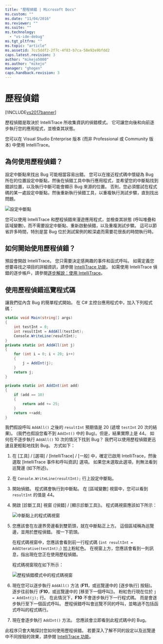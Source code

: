 ```yaml
---
title: "歷程偵錯 | Microsoft Docs"
ms.custom: ""
ms.date: "11/04/2016"
ms.reviewer: ""
ms.suite: ""
ms.technology: 
  - "vs-ide-debug"
ms.tgt_pltfrm: ""
ms.topic: "article"
ms.assetid: 7cc5ddf2-2f7c-4f83-b7ca-58e92e9bfdd2
caps.latest.revision: 3
author: "mikejo5000"
ms.author: "mikejo"
manager: "ghogen"
caps.handback.revision: 3
---
```

# 歷程偵錯
[!INCLUDE[vs2017banner](../code-quality/includes/vs2017banner.md)]

歷程偵錯是取決於 IntelliTrace 所收集資訊的偵錯模式。  它可讓您向後和向前逐步執行您的應用程式，並檢查其狀態。  
  
 您可以在 Visual Studio Enterprise 版本 \(而非 Professional 或 Community 版本\) 中使用 IntelliTrace。  
  
## 為何使用歷程偵錯？  
 設定中斷點來找出 Bug 可能相當容易出錯。  您可以在接近程式碼中懷疑為 Bug 所在的位置設定中斷點，然後在偵錯工具中執行應用程式，並希望您的中斷點找到錯誤位置，以及執行中斷可能會顯示 Bug 來源的位置。  否則，您必須嘗試在程式碼的某一處設定中斷點，然後重新執行偵錯工具，以重複執行測試步驟，直到找出問題。  
  
 ![設定中斷點](~/docs/debugger/media/breakpointprocesa.png "BreakpointProcesa")  
  
 您可以使用 IntelliTrace 和歷程偵錯來漫遊應用程式，並檢查其狀態 \(呼叫堆疊和區域變數\)，而不需要設定中斷點、重新啟動偵錯，以及重複測試步驟。  這可以節省許多時間，特別是當 Bug 位於測試案例的較深處而需要花很長的時間執行時。  
  
## 如何開始使用歷程偵錯？  
 預設會開啟 IntelliTrace。  您只需要決定感興趣的事件和函式呼叫。  如需定義您想要尋找之項目的詳細資訊，請參閱 [IntelliTrace 功能](../debugger/intellitrace-features.md)。  如需使用 IntelliTrace 偵錯的逐步帳戶，請參閱[逐步解說：使用 IntelliTrace](../debugger/walkthrough-using-intellitrace.md)。  
  
## 使用歷程偵錯巡覽程式碼  
 讓我們從內含 Bug 的簡單程式開始。  在 C\# 主控台應用程式中，加入下列程式碼：  
  
```c#  
static void Main(string[] args)  
{  
    int testInt = 0;  
    int resultInt = AddAll(testInt);  
    Console.WriteLine(resultInt);  
}  
private static int AddAll(int j)  
{  
    for (int i = 0; i < 20; i++)  
    {  
        j = AddInt(j);  
    }  
    return j;  
}  
  
private static int AddInt(int add)  
{  
    if (add == 10)  
    {  
        return add += 25;  
    }  
    return ++add;  
}  
```  
  
 我們假設呼叫 `AddAll()` 之後的 `resultInt` 預期值是 20 \(遞增 `testInt` 20 次的結果\)。  \(我們也假設您看不到 `AddInt()` 中的 Bug\)。但是，結果實際上是 44。  如何在不逐步執行 `AddAll()` 10 次的情況下找到 Bug？  我們可以使用歷程偵錯更迅速且更輕鬆地找到 Bug。  方式如下：  
  
1.  在 \[工具\] \/ \[選項\] \/ \[IntelliTrace\] \/ \[一般\] 中，確定已啟用 IntelliTrace，然後選取 \[IntelliTrace 事件和呼叫資訊\] 選項。  如果您未選取此選項，則無法看到巡覽邊 \(如下所述\)。  
  
2.  在 `Console.WriteLine(resultInt);` 行上設定中斷點。  
  
3.  開始偵錯。  程式碼會執行到中斷點。  在 \[區域變數\] 視窗中，您可以看到 `resultInt` 的值是 44。  
  
4.  開啟 \[診斷工具\] 視窗 \(\[偵錯\] \/ \[顯示診斷工具\]\)。  程式碼視窗應該如下所示：  
  
     ![中斷點上的程式碼視窗](~/docs/debugger/media/historicaldebuggingbreakpoint.png "HistoricalDebuggingBreakpoint")  
  
5.  您應該會在左邊界旁邊看到雙箭頭，就在中斷點正上方。  這個區域稱為巡覽邊，並用於歷程偵錯。  按一下箭頭。  
  
     在程式碼視窗中，您應該會看到前一行程式碼 \(`int resultInt = AddIterative(testInt);`\) 加上粉紅色。  在視窗上方，您應該會看到一則訊息，指出現在您正在使用歷程偵錯。  
  
     程式碼視窗現在如下所示：  
  
     ![歷程偵錯模式中的程式碼視窗](~/docs/debugger/media/historicaldebuggingback.png "HistoricalDebuggingBack")  
  
6.  現在您可以逐步執行 `AddAll()` 方法 \(**F11**，或巡覽邊中的 \[逐步執行\] 按鈕\)。  逐步往前執行 \(**F10**，或巡覽邊中的 \[移至下一個呼叫\]\)。  粉紅色行現在位於 `j = AddInt(j);` 行。  在此情況下，**F10** 不會逐步執行下一行程式碼。  而是會逐步執行至下一個函式呼叫。  歷程偵錯呼叫會巡覽不同的呼叫，並略過不包括函式呼叫的程式碼行。  
  
7.  現在會逐步執行 `AddInt()` 方法。  您應該會立即看到此程式碼中的 Bug。  
  
 此程序只會大略探討您如何使用歷程偵錯。  若要深入了解不同的設定以及巡覽邊中不同按鈕的效果，請參閱 [IntelliTrace 功能](../debugger/intellitrace-features.md)。